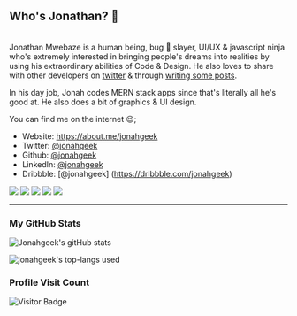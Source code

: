 ## Who's Jonathan? 🤨

\
Jonathan Mwebaze is a human being, bug 🐛 slayer, UI/UX & javascript ninja who's extremely interested in bringing people's dreams into realities by using his extraordinary abilities of Code & Design. He also loves to share with other developers on [twitter](https://twitter.com/jonahgeek) & through [writing some posts](https://www.getrevue.co/app/issues).

In his day job, Jonah codes MERN stack apps since that's literally all he's good at. He also does a bit of graphics & UI design.

You can find me on the internet 😉;

- Website: https://about.me/jonahgeek
- Twitter: [@jonahgeek](https://twitter.com/jonahgeek)
- Github: [@jonahgeek](https://github.com/jonahgeek)
- LinkedIn: [@jonahgeek](https://linkedin.com/in/jonahgeek)
- Dribbble: [@jonahgeek] (https://dribbble.com/jonahgeek)

<div align='left'>
    <span><img src="https://img.shields.io/badge/HTML5-E34F26?style=flat-square&logo=HTML5&logoColor=white"/><span>
    <img src="https://img.shields.io/badge/CSS3-1572B6?style=flat-square&logo=CSS3&logoColor=white"/>
    <img src="https://img.shields.io/badge/Sass-CC6699?style=flat-square&logo=Sass&logoColor=white"/>
    <img src="https://img.shields.io/badge/JavaScript-F7DF1E?style=flat-square&logo=JavaScript&logoColor=white"/>
    <img src="https://img.shields.io/badge/react-61DAFB?style=flat-square&logo=react&logoColor=white"/>
    <p></p>  
   
  </div>

---

### My GitHub Stats

![Jonahgeek's gitHub stats](https://github-readme-stats.vercel.app/api?username=jonahgeek&show_icons=true&theme=radical)

![jonahgeek's top-langs used](https://github-readme-stats.vercel.app/api/top-langs?username=jonahgeek&show_icons=true&locale=en&layout=compact&langs_count=10&theme=radical)

### Profile Visit Count

![Visitor Badge](https://visitor-badge.laobi.icu/badge?page_id=jonahgeek.jonahgeek)
<br>

</div>
